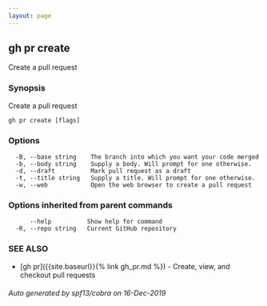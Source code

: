 ```yaml
---
layout: page
---
```


## gh pr create

Create a pull request

### Synopsis

Create a pull request

```
gh pr create [flags]
```

### Options

```
  -B, --base string    The branch into which you want your code merged
  -b, --body string    Supply a body. Will prompt for one otherwise.
  -d, --draft          Mark pull request as a draft
  -t, --title string   Supply a title. Will prompt for one otherwise.
  -w, --web            Open the web browser to create a pull request
```

### Options inherited from parent commands

```
      --help          Show help for command
  -R, --repo string   Current GitHub repository
```

### SEE ALSO

* [gh pr]({{site.baseurl}}{% link gh_pr.md %})	 - Create, view, and checkout pull requests

###### Auto generated by spf13/cobra on 16-Dec-2019
